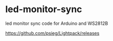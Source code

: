 # led-monitor-sync
led monitor sync code for Arduino and WS2812B 

https://github.com/psieg/Lightpack/releases